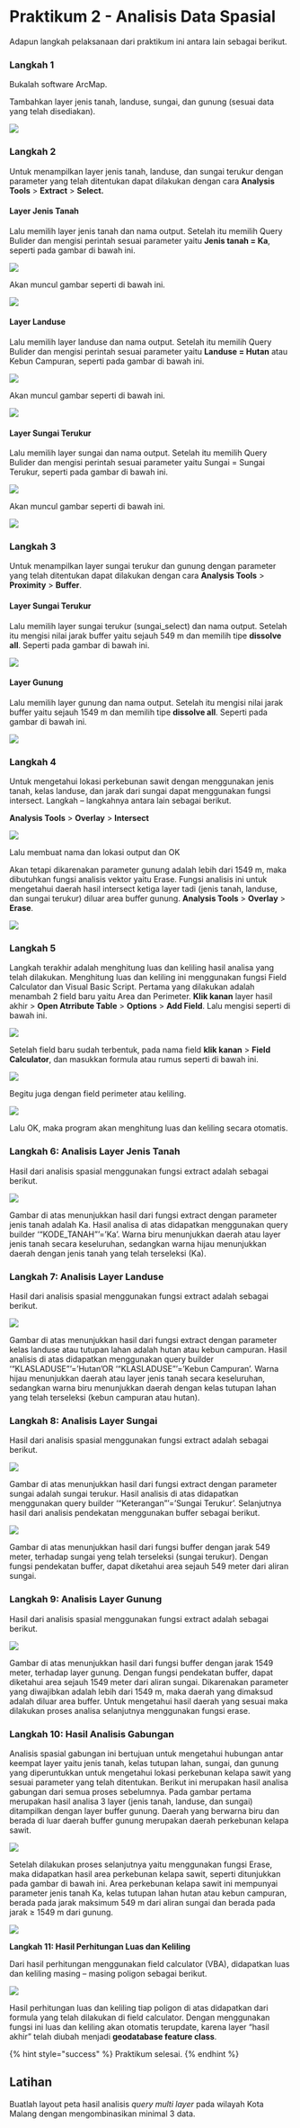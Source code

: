 # Praktikum 2 - Analisis Data Spasial

Adapun langkah pelaksanaan dari praktikum ini antara lain sebagai berikut.

### Langkah 1

Bukalah software ArcMap.

Tambahkan layer jenis tanah, landuse, sungai, dan gunung \(sesuai data yang telah disediakan\).

![](../../.gitbook/assets/tambah-data.jpg)

### Langkah 2

Untuk menampilkan layer jenis tanah, landuse, dan sungai terukur dengan parameter yang telah ditentukan dapat dilakukan dengan cara **Analysis Tools** &gt; **Extract** &gt; **Select.**

#### Layer Jenis Tanah

Lalu memilih layer jenis tanah dan nama output. Setelah itu memilih Query Bulider dan mengisi perintah sesuai parameter yaitu **Jenis tanah = Ka**, seperti pada gambar di bawah ini.

![](../../.gitbook/assets/a01.jpg)

Akan muncul gambar seperti di bawah ini.

![](../../.gitbook/assets/a02.jpg)

#### Layer Landuse

Lalu memilih layer landuse dan nama output. Setelah itu memilih Query Bulider dan mengisi perintah sesuai parameter yaitu **Landuse = Hutan** atau Kebun Campuran, seperti pada gambar di bawah ini.

![](../../.gitbook/assets/a03.jpg)

Akan muncul gambar seperti di bawah ini.

![](../../.gitbook/assets/a04.jpg)

#### Layer Sungai Terukur

Lalu memilih layer sungai dan nama output. Setelah itu memilih Query Bulider dan mengisi perintah sesuai parameter yaitu Sungai = Sungai Terukur, seperti pada gambar di bawah ini.

![](../../.gitbook/assets/a05.jpg)

Akan muncul gambar seperti di bawah ini.

![](../../.gitbook/assets/a06.jpg)

### Langkah 3

Untuk menampilkan layer sungai terukur dan gunung dengan parameter yang telah ditentukan dapat dilakukan dengan cara **Analysis Tools** &gt; **Proximity** &gt; **Buffer**.

#### Layer Sungai Terukur

Lalu memilih layer sungai terukur \(sungai\_select\) dan nama output. Setelah itu mengisi nilai jarak buffer yaitu sejauh 549 m dan memilih tipe **dissolve all**. Seperti pada gambar di bawah ini.

![](../../.gitbook/assets/buffer-sungai-terukur.jpg)

#### Layer Gunung

Lalu memilih layer gunung dan nama output. Setelah itu mengisi nilai jarak buffer yaitu sejauh 1549 m dan memilih tipe **dissolve all**. Seperti pada gambar di bawah ini.

![](../../.gitbook/assets/buffer.jpg)

### Langkah 4

Untuk mengetahui lokasi perkebunan sawit dengan menggunakan jenis tanah, kelas landuse, dan  jarak dari sungai dapat menggunakan fungsi intersect. Langkah – langkahnya antara lain sebagai berikut.

**Analysis Tools** &gt; **Overlay** &gt; **Intersect**

![](../../.gitbook/assets/parameter-intersect.jpg)

Lalu membuat nama dan lokasi output dan OK

Akan tetapi dikarenakan parameter gunung adalah lebih dari 1549 m, maka dibutuhkan fungsi analisis vektor yaitu Erase. Fungsi analisis ini untuk mengetahui daerah hasil intersect ketiga layer tadi \(jenis tanah, landuse, dan sungai terukur\) diluar area buffer gunung. **Analysis Tools** &gt; **Overlay** &gt; **Erase**.

![](../../.gitbook/assets/erase.jpg)

### Langkah 5

Langkah terakhir adalah menghitung luas dan keliling hasil analisa yang telah dilakukan. Menghitung luas dan keliling ini menggunakan fungsi Field Calculator dan Visual Basic Script. Pertama yang dilakukan adalah menambah 2 field baru yaitu Area dan Perimeter. **Klik kanan** layer hasil akhir &gt; **Open Atrribute Table** &gt; **Options** &gt; **Add Field**. Lalu mengisi seperti di bawah ini.

![](../../.gitbook/assets/add-field.jpg)

Setelah field baru sudah terbentuk, pada nama field **klik kanan** &gt; **Field Calculator**, dan masukkan formula atau rumus seperti di bawah ini.

![](../../.gitbook/assets/formula.jpg)

Begitu juga dengan field perimeter atau keliling.

![](../../.gitbook/assets/field-perimeter.jpg)

Lalu OK, maka program akan menghitung luas dan keliling secara otomatis.  


### **Langkah 6: Analisis Layer Jenis Tanah**

Hasil dari analisis spasial menggunakan fungsi extract adalah sebagai berikut.

![](../../.gitbook/assets/layer-jenis-tanah.jpg)

Gambar di atas menunjukkan hasil dari fungsi extract dengan parameter jenis tanah adalah Ka. Hasil analisa di atas didapatkan menggunakan query builder ‘“KODE\_TANAH”’=’Ka’. Warna biru menunjukkan daerah atau layer jenis tanah secara keseluruhan, sedangkan warna hijau menunjukkan daerah dengan jenis tanah yang telah terseleksi \(Ka\).

### **Langkah 7: Analisis Layer Landuse**

Hasil dari analisis spasial menggunakan fungsi extract adalah sebagai berikut.

![](../../.gitbook/assets/layer-landuse.jpg)

Gambar di atas menunjukkan hasil dari fungsi extract dengan parameter kelas landuse atau tutupan lahan adalah hutan atau kebun campuran. Hasil analisis di atas didapatkan menggunakan query builder ‘“KLASLADUSE”’=’Hutan’OR ‘“KLASLADUSE”’=’Kebun Campuran’. Warna hijau menunjukkan daerah atau layer jenis tanah secara keseluruhan, sedangkan warna biru menunjukkan daerah dengan kelas tutupan lahan yang telah terseleksi \(kebun campuran atau hutan\).

### **Langkah 8: Analisis Layer Sungai**

Hasil dari analisis spasial menggunakan fungsi extract adalah sebagai berikut.

![](../../.gitbook/assets/layer-sungai1.jpg)

Gambar di atas menunjukkan hasil dari fungsi extract dengan parameter sungai adalah sungai terukur. Hasil analisis di atas didapatkan menggunakan query builder ‘“Keterangan”’=’Sungai Terukur’. Selanjutnya hasil dari analisis pendekatan menggunakan buffer sebagai berikut.

![](../../.gitbook/assets/layer-sungai2.jpg)

Gambar di atas menunjukkan hasil dari fungsi buffer dengan jarak 549 meter, terhadap sungai yeng telah terseleksi \(sungai terukur\). Dengan fungsi pendekatan buffer, dapat diketahui area sejauh 549 meter dari aliran sungai.

### **Langkah 9: Analisis Layer Gunung**

Hasil dari analisis spasial menggunakan fungsi extract adalah sebagai berikut.

![](../../.gitbook/assets/layer-gunung.jpg)

Gambar di atas menunjukkan hasil dari fungsi buffer dengan jarak 1549 meter, terhadap layer gunung. Dengan fungsi pendekatan buffer, dapat diketahui area sejauh 1549 meter dari aliran sungai. Dikarenakan parameter yang diwajibkan adalah lebih dari 1549 m, maka daerah yang dimaksud adalah diluar area buffer. Untuk mengetahui hasil daerah yang sesuai maka dilakukan proses analisa selanjutnya menggunakan fungsi erase.

### **Langkah 10: Hasil Analisis Gabungan**

Analisis spasial gabungan ini bertujuan untuk mengetahui hubungan antar keempat layer yaitu jenis tanah, kelas tutupan lahan, sungai, dan gunung yang diperuntukkan untuk mengetahui lokasi perkebunan kelapa sawit yang sesuai parameter yang telah ditentukan.  Berikut ini merupakan hasil analisa gabungan dari semua proses sebelumnya. Pada gambar pertama merupakan hasil analisa 3 layer \(jenis tanah, landuse, dan sungai\) ditampilkan dengan layer buffer gunung. Daerah yang berwarna biru dan berada di luar daerah buffer gunung merupakan daerah perkebunan kelapa sawit.

![](../../.gitbook/assets/analisis-gabungan1.jpg)

Setelah dilakukan proses selanjutnya yaitu menggunakan fungsi Erase, maka didapatkan hasil area perkebunan kelapa sawit, seperti ditunjukkan pada gambar di bawah ini. Area perkebunan kelapa sawit ini mempunyai parameter jenis tanah Ka, kelas tutupan lahan hutan atau kebun campuran, berada pada jarak maksimum 549 m dari aliran sungai dan berada pada jarak ≥ 1549 m dari gunung.

![](../../.gitbook/assets/analisis-gabungan2.jpg)

**Langkah 11: Hasil Perhitungan Luas dan Keliling**

Dari hasil perhitungan menggunakan field calculator \(VBA\), didapatkan luas dan keliling masing – masing poligon sebagai berikut.

![](../../.gitbook/assets/luas-keliling.jpg)

Hasil perhitungan luas dan keliling tiap poligon di atas didapatkan dari formula yang telah dilakukan di field calculator. Dengan menggunakan fungsi ini luas dan keliling akan otomatis terupdate, karena layer “hasil akhir” telah diubah menjadi **geodatabase feature class**.

{% hint style="success" %}
Praktikum selesai.
{% endhint %}

## **Latihan**

Buatlah layout peta hasil analisis _query multi layer_ pada wilayah Kota Malang dengan mengombinasikan minimal 3 data.

